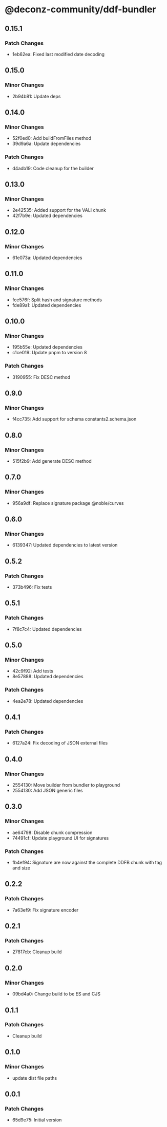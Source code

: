 # @deconz-community/ddf-bundler

## 0.15.1

### Patch Changes

- 1eb62ea: Fixed last modified date decoding

## 0.15.0

### Minor Changes

- 2b94b81: Update deps

## 0.14.0

### Minor Changes

- 52f0ed0: Add buildFromFiles method
- 39d9a6a: Update dependencies

### Patch Changes

- d4adb19: Code cleanup for the builder

## 0.13.0

### Minor Changes

- 2e42535: Added support for the VALI chunk
- 42f7b9e: Updated dependencies

## 0.12.0

### Minor Changes

- 61e073a: Updated dependencies

## 0.11.0

### Minor Changes

- fce576f: Split hash and signature methods
- fde89a1: Updated dependencies

## 0.10.0

### Minor Changes

- 195b55e: Updated dependencies
- c1ce019: Update pnpm to version 8

### Patch Changes

- 3190955: Fix DESC method

## 0.9.0

### Minor Changes

- f4cc735: Add support for schema constants2.schema.json

## 0.8.0

### Minor Changes

- 515f2b9: Add generate DESC method

## 0.7.0

### Minor Changes

- 956a9df: Replace signature package @noble/curves

## 0.6.0

### Minor Changes

- 6139347: Updated dependencies to latest version

## 0.5.2

### Patch Changes

- 373b496: Fix tests

## 0.5.1

### Patch Changes

- 7f8c7c4: Updated dependencies

## 0.5.0

### Minor Changes

- 42c9f92: Add tests
- 8e57888: Updated dependencies

### Patch Changes

- 4ea2e78: Updated dependencies

## 0.4.1

### Patch Changes

- 6127a24: Fix decoding of JSON external files

## 0.4.0

### Minor Changes

- 2554130: Move builder from bundler to playground
- 2554130: Add JSON generic files

## 0.3.0

### Minor Changes

- ae64798: Disable chunk compression
- 74491cf: Update playground UI for signatures

### Patch Changes

- fb4ef94: Signature are now against the complete DDFB chunk with tag and size

## 0.2.2

### Patch Changes

- 7a63ef9: Fix signature encoder

## 0.2.1

### Patch Changes

- 27817cb: Cleanup build

## 0.2.0

### Minor Changes

- 09bd4a0: Change build to be ES and CJS

## 0.1.1

### Patch Changes

- Cleanup build

## 0.1.0

### Minor Changes

- update dist file paths

## 0.0.1

### Patch Changes

- 65d9e75: Initial version
